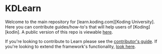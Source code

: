 
# KDLearn

Welcome to the main repository for [learn.koding.com][Koding University]. Here you can contribute guides/how-to's that will help users of [Koding][kodin]. A public version of this repo is viewable [here][learn].

If you're looking to contribute to Learn please see the [contributor's 
guide][contribute]. If you're looking to extend the framework's functionality, [look 
here][extend].




[koding]: https://koding.com
[learn]: http://learn.koding.com
[contribute]: https://github.com/koding/kdlearn/blob/master/contribute/guidelines.md
[extend]: .metalsmith/README.md
